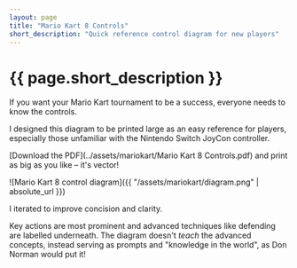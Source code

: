 ```yaml
---
layout: page
title: "Mario Kart 8 Controls"
short_description: "Quick reference control diagram for new players"
---
```


# {{ page.short_description }}

If you want your Mario Kart tournament to be a success, everyone needs to know the controls.

I designed this diagram to be printed large as an easy reference for players, especially those unfamiliar with the Nintendo Switch JoyCon controller.

[Download the PDF](../assets/mariokart/Mario Kart 8 Controls.pdf) and print as big as you like – it's vector!

![Mario Kart 8 control diagram]({{ "/assets/mariokart/diagram.png" | absolute_url }})

I iterated to improve concision and clarity.

Key actions are most prominent and advanced techniques like defending are labelled underneath. The diagram doesn't *teach* the advanced concepts, instead serving as prompts and "knowledge in the world", as Don Norman would put it!

